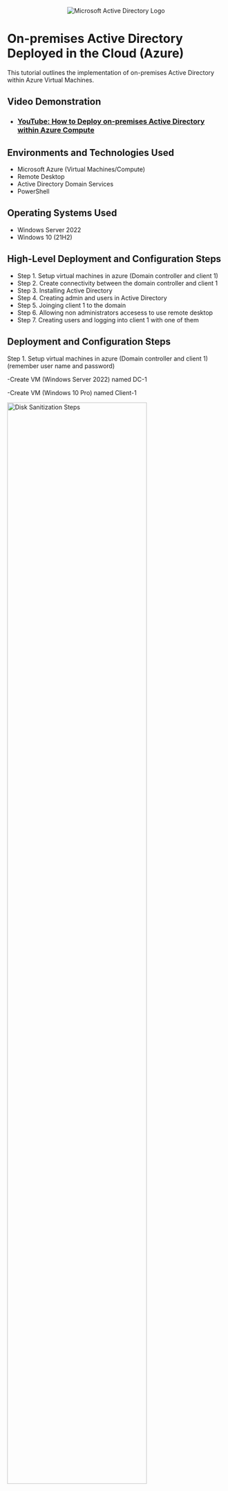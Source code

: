 <p align="center">
<img src="https://i.imgur.com/pU5A58S.png" alt="Microsoft Active Directory Logo"/>
</p>

<h1>On-premises Active Directory Deployed in the Cloud (Azure)</h1>
This tutorial outlines the implementation of on-premises Active Directory within Azure Virtual Machines.<br />


<h2>Video Demonstration</h2>

- ### [YouTube: How to Deploy on-premises Active Directory within Azure Compute](https://www.youtube.com)

<h2>Environments and Technologies Used</h2>

- Microsoft Azure (Virtual Machines/Compute)
- Remote Desktop
- Active Directory Domain Services
- PowerShell

<h2>Operating Systems Used </h2>

- Windows Server 2022
- Windows 10 (21H2)

<h2>High-Level Deployment and Configuration Steps</h2>

- Step 1. Setup virtual machines in azure (Domain controller and client 1)
- Step 2. Create connectivity between the domain controller and client 1 
- Step 3. Installing Active Directory 
- Step 4. Creating admin and users in Active Directory
- Step 5. Joinging client 1 to the domain
- Step 6. Allowing non administrators accesess to use remote desktop
- Step 7. Creating users and logging into client 1 with one of them  

<h2>Deployment and Configuration Steps</h2>

Step 1. Setup virtual machines in azure (Domain controller and client 1) (remember user name and password)
  
  -Create VM (Windows Server 2022) named DC-1 
  
  -Create VM (Windows 10 Pro) named Client-1 
<p><img src="https://i.imgur.com/Wdp177A.png" height="80%" width="80%" alt="Disk Sanitization Steps"/>



-Change DC-1 NIC private address from dynamic to static

<p><img src="https://i.imgur.com/68rMBQQ.png" height="80%" width="80%" alt="Disk Sanitization Steps"/>

-Make sure DC-1 and Client-1 are in the same virtual network
<p><img src="https://i.imgur.com/tNG5Lam.png" height="80%" width="80%" alt="Disk Sanitization Steps"/>
<p><img src="https://i.imgur.com/LZPeYfc.png" height="80%" width="80%" alt="Disk Sanitization Steps"/>
    
Step 2. Create connectivity between the domain controller (DC-1) and client 1
 <p></p> 
 
  
-Log into DC-1 with remote desktop 

-In remote desktop enable ICMPv4 in the windows firewall.

<p><img src="https://i.imgur.com/VW8iKzP.png" height="80%" width="80%" alt="Disk Sanitization Steps"/>
<p><img src="https://i.imgur.com/6cuKDRO.png" height="80%" width="80%" alt="Disk Sanitization Steps"/>

-Log into Client-1 with remote desktop

-While logged into Client-1 ensure connectivity with DC-1 by pinging DC-1 private address
<p><img src="https://i.imgur.com/ZeYNLn3.png" height="80%" width="80%" alt="Disk Sanitization Steps"/>
<p><img src="https://i.imgur.com/qeiQTKd.png" height="80%" width="80%" alt="Disk Sanitization Steps"/>
<p>
  
</p>
 
 
 Step 3. Installing Active Directory<p>
   
 
 
  <p>
  -Using DC-1 remote desktop install Active Directory Domain Services using server manager
    <p><img src="https://i.imgur.com/pFckTNa.png" height="80%" width="80%" alt="Disk Sanitization Steps"/>
    
    
  -Create a new forest www. (can be anything) .com and promte DC-1 into a Domain Controller (remember what you name it)
  <p><img src="https://i.imgur.com/idN2zMp.png" height="80%" width="80%" alt="Disk Sanitization Steps"/>

  -Restart DC-1
   <p><img src="https://i.imgur.com/z6H8FYp.png" height="80%" width="80%" alt="Disk Sanitization Steps"/>

  -Log back into DC-1 as user thedomain.com\labuser
  <p><img src="https://i.imgur.com/xJNcPW9.png" height="80%" width="80%" alt="Disk Sanitization Steps"/>

  Step 4. Creating admin and users in Active Directory

  -In Active Directory Users and Computers create an Organizational Unit called “_EMPLOYEES”<p>

  
  -Create a new organizational unit named "ADMINS"
  <p><img src="https://i.imgur.com/aOXMuRh.png" height="80%" width="80%" alt="Disk Sanitization Steps"/><
                                                                                                          
                                                                                                          
  </p>
  -Create a new user named Jane Doe(can be any name)<P>
  <p><img src="https://i.imgur.com/VlKqFwk.png" height="80%" width="80%" alt="Disk Sanitization Steps"/><
  <p><img src="https://i.imgur.com/3BoaHnQ.png" height="80%" width="80%" alt="Disk Sanitization Steps"/><



  -Move or drag Jane Doe to admins orginizational group
  <p><img src="https://i.imgur.com/uMLogdQ.png" height="80%" width="80%" alt="Disk Sanitization Steps"/><<p>

-Right click Jane Doe and go into Properties and in the members of tab add Jane Doe to Domain Admins
  <p><img src="https://i.imgur.com/5jsClqs.png" height="80%" width="80%" alt="Disk Sanitization Steps"/><<p>

  -Log out of DC-1 and log back in as thedomain.com\jane-admin  (use Jane Doe password)<p>



  


  Step 5. Joinging client 1 to the domain

 -In azure go to Client-1 and set the DNS settings to DC-1 private address then restart Client-1
  <p><img src="https://i.imgur.com/8RnXYZl.png" height="80%" width="80%" alt="Disk Sanitization Steps"/><<p>

  -Log into Client-1 and join Client-1 to the domain.
  
  -In Client-1 remote desktop go to system and rename this PC Advanced
  <p><img src="https://i.imgur.com/VCxA0NS.png" height="80%" width="80%" alt="Disk Sanitization Steps"/><<p>

    -Log into DC-1 (Domain Controller) and verify Client-1 shows up in Active Directory Users and Computers in the computers container
  <p><img src="https://i.imgur.com/zxYvfc6.png" height="80%" width="80%" alt="Disk Sanitization Steps"/><<p>


    Step 6. Allowing non administrators accesess to use remote desktop

    -Log into Client-1 as thedomain.com\jane-admin and open system properties.
  <p><img src="https://i.imgur.com/kZoNtbc.png" height="80%" width="80%" alt="Disk Sanitization Steps"/><<p>
  <p><img src="https://i.imgur.com/F37C4ak.png" height="80%" width="80%" alt="Disk Sanitization Steps"/><<p>


    
    -Click "Remote Desktop", And under "User Accounts" select users that can remotely accses this computer add "Domain Users" 
  <p><img src="https://i.imgur.com/F37C4ak.png" height="80%" width="80%" alt="Disk Sanitization Steps"/><<p>
  <p><img src="https://i.imgur.com/s45C6L7.png" height="80%" width="80%" alt="Disk Sanitization Steps"/><<p>

  -You can now log into Client-1 as a normal, non-administrative user now

  Step 7. Creating users and logging into client 1 with one of them  








  </P>




    
<br />

<p>
<img src="https://i.imgur.com/DJmEXEB.png" height="80%" width="80%" alt="Disk Sanitization Steps"/>
</p>
<p>
Lorem ipsum dolor sit amet, consectetur adipiscing elit, sed do eiusmod tempor incididunt ut labore et dolore magna aliqua. Ut enim ad minim veniam, quis nostrud exercitation ullamco laboris nisi ut aliquip ex ea commodo consequat. Duis aute irure dolor in reprehenderit in voluptate velit esse cillum dolore eu fugiat nulla pariatur.
</p>
<br />
